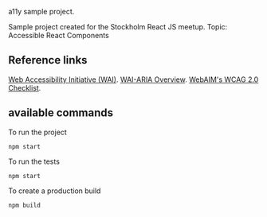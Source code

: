 a11y sample project.

Sample project created for the Stockholm React JS meetup.
Topic: Accessible React Components

## Reference links

[Web Accessibility Initiative (WAI)](https://www.w3.org/WAI/).
[WAI-ARIA Overview](https://www.w3.org/WAI/intro/aria).
[WebAIM's WCAG 2.0 Checklist](http://webaim.org/standards/wcag/checklist).

## available commands

To run the project
```
npm start
```

To run the tests
```
npm start
```

To create a production build
```
npm build
```